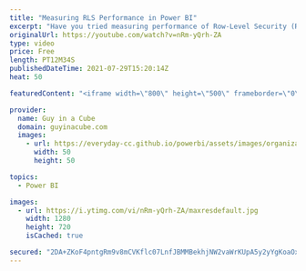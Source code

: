```yaml
---
title: "Measuring RLS Performance in Power BI"
excerpt: "Have you tried measuring performance of Row-Level Security (RLS) in Power BI? How much overhead does it have? That can be a challenge using the tools we talk about. Adam shows you how you can do it!  RLS Playlist: https://www.youtube.com/playlist?list=PLv2BtOtLblH1dBK34FqClo2eXXQgWW1ui  RLS Course: https://guyinacu.be/rlscourse"
originalUrl: https://youtube.com/watch?v=nRm-yQrh-ZA
type: video
price: Free
length: PT12M34S
publishedDateTime: 2021-07-29T15:20:14Z
heat: 50

featuredContent: "<iframe width=\"800\" height=\"500\" frameborder=\"0\" src=\"https://www.youtube.com/embed/nRm-yQrh-ZA\" allow=\"accelerometer; autoplay; encrypted-media; gyroscope; picture-in-picture\" allowfullscreen></iframe>"

provider:
  name: Guy in a Cube
  domain: guyinacube.com
  images:
    - url: https://everyday-cc.github.io/powerbi/assets/images/organizations/guyinacube.com-50x50.jpg
      width: 50
      height: 50

topics:
  - Power BI

images:
  - url: https://i.ytimg.com/vi/nRm-yQrh-ZA/maxresdefault.jpg
    width: 1280
    height: 720
    isCached: true

secured: "2DA+ZKoF4pntgRm9v8mCVKflc07LnfJBMMBekhjNW2vaWrKUpA5y2yYgKoaOxxXlVWMRPOMYutqoHrPAh83SSlv6xdhRVC58x0x930llD15DxjNGihmfItKyu53RQXsB+hHLlWSpvJxnUJffnSF8C+SfIPYl+Fn0M0MztZYjxONURXSo5yZ+0KkOx3Yqx3sER10GHK5OeN5QaOybmnhS4zHbVk1Cjej64dxBDbbq0vN/fauspKvDJQs46MzQJceOs3yotyke4+yJIdTXnHUTkFtV2/mngLAKFG5oHyzfCGD36HfFVNFTd84FUFsYoqqRDLsHoJAYx9ik5U9IAPCh0VF3n4k7/586dCOdRYsUG8OVxH3VmE7/qdNxfayfzt0nEWnYBrZhoU6nBUEOiAql+89UedZ3HeT9ngEbxfpMhws=;/YX77LfNngFQLv2cJjWDRA=="
---
```



